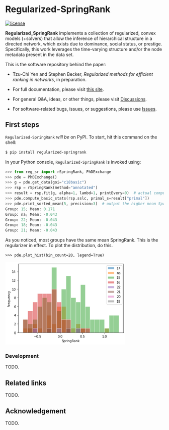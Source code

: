 # Regularized-SpringRank

[![license](https://img.shields.io/badge/license-LGPL-green.svg?style=flat)](https://github.com/junipertcy/Regularized-SpringRank/blob/main/COPYING)


**Regularized_SpringRank** implements a collection of regularized, convex models (+solvers) that allow the inference of hierarchical structure in a directed network, which exists due to dominance, social status, or prestige. Specifically, this work leverages the time-varying structure and/or the node metadata present in the data set.

This is the software repository behind the paper:
* Tzu-Chi Yen and Stephen Becker, *Regularized methods for efficient ranking in networks*, in preparation.


* For full documentation, please visit [this site](https://).
* For general Q&A, ideas, or other things, please visit [Discussions](https://).
* For software-related bugs, issues, or suggestions, please use [Issues](https://).


First steps
-----------
`Regularized-SpringRank` _will be_ on PyPI. To start, hit this command on the shell:

```sh
$ pip install regularized-springrank
```

In your Python console, `Regularized-SpringRank` is invoked using:

```python
>>> from reg_sr import rSpringRank, PhDExchange
>>> pde = PhDExchange()
>>> g = pde.get_data(goi="c18basic")
>>> rsp = rSpringRank(method="annotated")
>>> result = rsp.fit(g, alpha=1, lambd=1, printEvery=0)  # actual computation; takes ~5 seconds
>>> pde.compute_basic_stats(rsp.sslc, primal_s=result["primal"])
>>> pde.print_sorted_mean(5, precision=3)  # output the higher mean SpringRank categories
Group: 15; Mean: 0.171
Group: na; Mean: -0.043
Group: 22; Mean: -0.043
Group: 18; Mean: -0.043
Group: 21; Mean: -0.043
```

As you noticed, most groups have the same mean SpringRank. This is the regularizer in effect. To plot the distribution, do this.

```
>>> pde.plot_hist(bin_count=20, legend=True)
```

![A histogram of ranks stratified by C18 category](etc/example_c18.png)



### Development
TODO.

Related links
-------------
TODO.

Acknowledgement
---------------
TODO.
